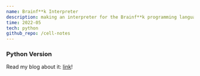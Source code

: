 ```yaml
---
name: Brainf**k Interpreter
description: making an interpreter for the Brainf**k programming language
time: 2022-05
tech: python
github_repo: /cell-notes
---
```


### Python Version

Read my blog about it: [link](https://ashleyliew.com/blog/posts/bf_interpreter_in_python.html)!